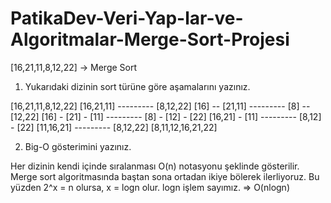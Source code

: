 # PatikaDev-Veri-Yap-lar-ve-Algoritmalar-Merge-Sort-Projesi


[16,21,11,8,12,22] -> Merge Sort

1) Yukarıdaki dizinin sort türüne göre aşamalarını yazınız.


[16,21,11,8,12,22]
[16,21,11] --------- [8,12,22]
[16] -- [21,11] --------- [8] -- [12,22]
[16] - [21] - [11] --------- [8] - [12] - [22]
[16,21] - [11] --------- [8,12] - [22]
[11,16,21] --------- [8,12,22]
[8,11,12,16,21,22]


2) Big-O gösterimini yazınız.

Her dizinin kendi içinde sıralanması O(n) notasyonu şeklinde gösterilir.
Merge sort algoritmasında baştan sona ortadan ikiye bölerek ilerliyoruz.
Bu yüzden 2^x = n olursa, x = logn olur. logn işlem sayımız. => O(nlogn)
